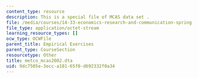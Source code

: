 ```yaml
---
content_type: resource
description: This is a special file of MCAS data set .
file: /media/courses/14-33-economics-research-and-communication-spring-2012/9dc7505e3ecca10165f0d692332f0a34_metco_mcas2002.dta
file_type: application/octet-stream
learning_resource_types: []
ocw_type: OCWFile
parent_title: Empirical Exercises
parent_type: CourseSection
resourcetype: Other
title: metco_mcas2002.dta
uid: 9dc7505e-3ecc-a101-65f0-d692332f0a34
---
```

